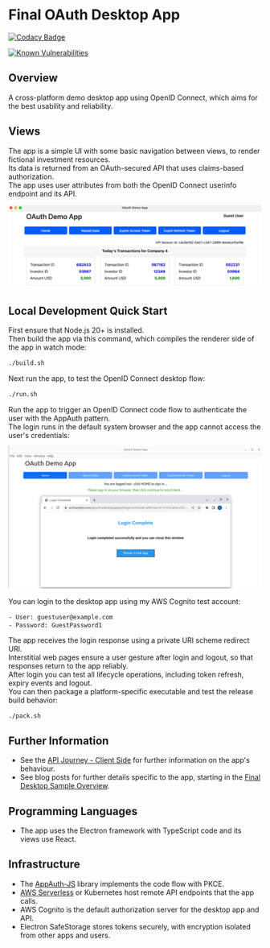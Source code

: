 # Final OAuth Desktop App

[![Codacy Badge](https://api.codacy.com/project/badge/Grade/4c74baaeb2de4d4189800314630d7522)](https://app.codacy.com/gh/gary-archer/oauth.desktopsample.final?utm_source=github.com&utm_medium=referral&utm_content=gary-archer/oauth.desktopsample.final&utm_campaign=Badge_Grade)

[![Known Vulnerabilities](https://snyk.io/test/github/gary-archer/oauth.desktopsample.final/badge.svg)](https://snyk.io/test/github/gary-archer/oauth.desktopsample.final)

## Overview

A cross-platform demo desktop app using OpenID Connect, which aims for the best usability and reliability.

## Views

The app is a simple UI with some basic navigation between views, to render fictional investment resources.\
Its data is returned from an OAuth-secured API that uses claims-based authorization.\
The app uses user attributes from both the OpenID Connect userinfo endpoint and its API. 

![Desktop App Views](./images/views.png)

## Local Development Quick Start

First ensure that Node.js 20+ is installed.\
Then build the app via this command, which compiles the renderer side of the app in watch mode:

```bash
./build.sh
```

Next run the app, to test the OpenID Connect desktop flow:

```bash
./run.sh
```

Run the app to trigger an OpenID Connect code flow to authenticate the user with the AppAuth pattern.\
The login runs in the default system browser and the app cannot access the user's credentials:

![Desktop App Login](./images/login.png)

You can login to the desktop app using my AWS Cognito test account:

```text
- User: guestuser@example.com
- Password: GuestPassword1
```

The app receives the login response using a private URI scheme redirect URI.\
Interstitial web pages ensure a user gesture after login and logout, so that responses return to the app reliably.\
After login you can test all lifecycle operations, including token refresh, expiry events and logout.\
You can then package a platform-specific executable and test the release build behavior:

```bash
./pack.sh
```

## Further Information

* See the [API Journey - Client Side](https://apisandclients.com/posts/api-journey-client-side) for further information on the app's behaviour.
* See blog posts for further details specific to the app, starting in the [Final Desktop Sample Overview](https://apisandclients.com/posts/final-desktop-sample-overview).

## Programming Languages

* The app uses the Electron framework with TypeScript code and its views use React.

## Infrastructure

* The [AppAuth-JS](https://github.com/openid/AppAuth-JS/blob/master/README.md) library implements the code flow with PKCE.
* [AWS Serverless](https://github.com/gary-archer/oauth.apisample.serverless) or Kubernetes host remote API endpoints that the app calls.
* AWS Cognito is the default authorization server for the desktop app and API.
* Electron SafeStorage stores tokens securely, with encryption isolated from other apps and users.
